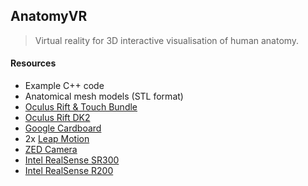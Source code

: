 ## AnatomyVR

> Virtual reality for 3D interactive visualisation of human anatomy.

#### Resources
* Example C++ code
* Anatomical mesh models (STL format)
* [Oculus Rift & Touch Bundle](https://www.oculus.com/blog/rift-touch-now-available-in-a-new-all-in-one-bundle/)
* [Oculus Rift DK2](https://www3.oculus.com/en-us/dk2/)
* [Google Cardboard](https://vr.google.com/cardboard/)
* 2x [Leap Motion](https://www.leapmotion.com/)
* [ZED Camera](https://www.stereolabs.com/)
* [Intel RealSense SR300](https://click.intel.com/intelrealsense-developer-kit-featuring-sr300.html)
* [Intel RealSense R200](https://click.intel.com/intelr-realsensetm-developer-kit-r200-2452.html)
